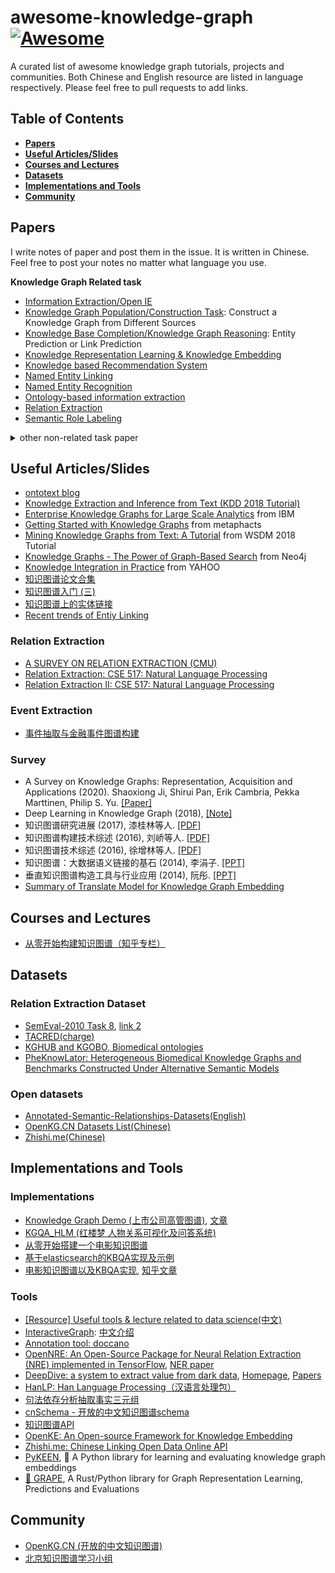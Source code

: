 # awesome-knowledge-graph[![Awesome](https://cdn.rawgit.com/sindresorhus/awesome/d7305f38d29fed78fa85652e3a63e154dd8e8829/media/badge.svg)](https://github.com/sindresorhus/awesome)

A curated list of awesome knowledge graph tutorials, projects and communities.
Both Chinese and English resource are listed in language respectively.
Please feel free to pull requests to add links.


## Table of Contents

* **[Papers](#papers)**
* **[Useful Articles/Slides](#useful-articlesslides)**
* **[Courses and Lectures](#courses-and-lectures)**
* **[Datasets](#datasets)**
* **[Implementations and Tools](#implementations-and-tools)**
* **[Community](#community)**

<!--* **[Articles](#articles)**-->

## Papers

I write notes of paper and post them in the issue. It is written in Chinese. Feel free to post your notes no matter what language you use.

**Knowledge Graph Related task**


- [Information Extraction/Open IE](https://github.com/BrambleXu/knowledge-graph-learning/issues?utf8=✓&q=+label%3AIE%28T%29+)
- [Knowledge Graph Population/Construction Task](https://github.com/BrambleXu/knowledge-graph-learning/issues?utf8=✓&q=label%3AKGP%2FKGC%28T%29+): Construct a Knowledge Graph from Different Sources
- [Knowledge Base Completion/Knowledge Graph Reasoning](https://github.com/BrambleXu/knowledge-graph-learning/issues?q=is%3Aissue+is%3Aopen+label%3AKBC%2FKGR%28T%29): Entity Prediction or Link Prediction
- [Knowledge Representation Learning & Knowledge Embedding](https://github.com/BrambleXu/knowledge-graph-learning/issues?utf8=%E2%9C%93&q=label%3AKRL%2FKGE%28%28T%2FM%29+)
- [Knowledge based Recommendation System](https://github.com/BrambleXu/knowledge-graph-learning/issues/250)
- [Named Entity Linking](https://github.com/BrambleXu/knowledge-graph-learning/issues?utf8=✓&q=+label%3ANEL%28T%29+)
- [Named Entity Recognition](https://github.com/BrambleXu/knowledge-graph-learning/issues?utf8=✓&q=label%3ANER%28T%29+)
- [Ontology-based information extraction](https://github.com/BrambleXu/knowledge-graph-learning/issues?utf8=✓&q=+label%3AOBIE%28T%29+)
- [Relation Extraction](https://github.com/BrambleXu/knowledge-graph-learning/issues?utf8=✓&q=label%3ARE%28T%29+)
- [Semantic Role Labeling](https://github.com/BrambleXu/knowledge-graph-learning/issues?utf8=✓&q=label%3ASRL%28T%29+)

<details><summary>other non-related task paper</summary>
<p>

**Tag with task**

- [Annotation](https://github.com/BrambleXu/knowledge-graph-learning/issues?utf8=✓&q=label%3AAnnotation%28T%29+)
- [Coreference Resolution](https://github.com/BrambleXu/knowledge-graph-learning/issues?utf8=✓&q=+label%3ACR%28T%29+)
- [Data Augmentation](https://github.com/BrambleXu/knowledge-graph-learning/issues?q=is%3Aopen+is%3Aissue+label%3ADataAug%28T%29)
- [Dependency Parsing](https://github.com/BrambleXu/knowledge-graph-learning/issues?utf8=✓&q=label%3ADP%28T%29+)
- [Domain Adaptation/Domain Specific](https://github.com/BrambleXu/knowledge-graph-learning/issues?utf8=✓&q=label%3ADA%28T%29+)
- [Natural Language Understanding](https://github.com/BrambleXu/knowledge-graph-learning/issues?utf8=✓&q=label%3ANLU%28T%29+)
- [Neural Machine Translation](https://github.com/BrambleXu/knowledge-graph-learning/issues?utf8=✓&q=+label%3ANMT%28T%29+)
- [Question Answering/Machine Comprehension](https://github.com/BrambleXu/knowledge-graph-learning/issues?utf8=✓&q=label%3AQA%28T%29+)
- [Recommendation](https://github.com/BrambleXu/knowledge-graph-learning/issues?q=is%3Aopen+is%3Aissue+label%3ARecommendation%28T%29)
- [Relational Reasoning](https://github.com/BrambleXu/knowledge-graph-learning/issues?q=label%3ARR%28T%29)
- [Summarization](https://github.com/BrambleXu/knowledge-graph-learning/issues?q=is%3Aopen+is%3Aissue+label%3ASummarization%28T%29)
- [Slot Filling](https://github.com/BrambleXu/knowledge-graph-learning/issues?utf8=✓&q=+label%3ASF%28T%29+)
- [Text Classification](https://github.com/BrambleXu/knowledge-graph-learning/issues?q=label%3ATC%28T%29)


**Tag with Model**

- [BERT](https://github.com/BrambleXu/knowledge-graph-learning/issues?q=label%3ABERT%28M%29)
- [Embedding/Pre-train Model/Task](https://github.com/BrambleXu/knowledge-graph-learning/issues?utf8=✓&q=+label%3AEmbedding+)
- [End-to-end Model](https://github.com/BrambleXu/knowledge-graph-learning/issues?utf8=✓&q=label%3AE2E%28M%29+)
- [Graph Neural Network](https://github.com/BrambleXu/knowledge-graph-learning/issues?utf8=✓&q=label%3AGNN%28M%29+)
- [Multi-Task/Joint Learning](https://github.com/BrambleXu/knowledge-graph-learning/issues?utf8=✓&q=+label%3AMTL%28M%29+)
- [Transformer Based Model](https://github.com/BrambleXu/knowledge-graph-learning/issues?utf8=✓&q=+label%3ATransformer%28M%29+)

</p>
</details>

## Useful Articles/Slides

* [ontotext blog](https://www.ontotext.com/category/business/)
* [Knowledge Extraction and Inference from Text (KDD 2018 Tutorial)](https://sites.google.com/site/keit2018kdd/)
* [Enterprise	Knowledge	Graphs for Large	Scale	Analytics](https://cci.drexel.edu/bigdata/bigdata2017/files/Tutorial1-1.pdf) from IBM
* [Getting Started with Knowledge Graphs](https://www.slideshare.net/phaase/getting-started-with-knowledge-graphs) from metaphacts
* [Mining Knowledge Graphs from Text: A Tutorial](https://kgtutorial.github.io) from WSDM 2018 Tutorial
* [Knowledge Graphs - The Power of Graph-Based Search](https://www.slideshare.net/neo4j/knowledge-graphs-the-power-of-graphbased-search) from Neo4j
* [Knowledge Integration in Practice](https://www.slideshare.net/pmika/knowledge-integration-in-practice) from YAHOO
* [知识图谱论文合集](https://zhuanlan.zhihu.com/p/44904796)
* [知识图谱入门 (三)](http://pelhans.com/2018/03/19/xiaoxiangkg-note3/#%E4%BA%8B%E4%BB%B6%E6%8A%BD%E5%8F%96)
* [知识图谱上的实体链接](http://blog.openkg.cn/%e6%8a%80%e6%9c%af%e5%8a%a8%e6%80%81-%e7%9f%a5%e8%af%86%e5%9b%be%e8%b0%b1%e4%b8%8a%e7%9a%84%e5%ae%9e%e4%bd%93%e9%93%be%e6%8e%a5/)
* [Recent trends of Entiy Linking](https://github.com/izuna385/EntityLinking_RecentTrend)

### Relation Extraction

* [A SURVEY ON RELATION EXTRACTION (CMU)](http://www.cs.cmu.edu/~nbach/papers/A-survey-on-Relation-Extraction-Slides.pdf)
* [Relation Extraction: CSE 517: Natural Language Processing](https://courses.cs.washington.edu/courses/cse517/13wi/slides/cse517wi13-RelationExtraction.pdf)
* [Relation Extraction II: CSE 517: Natural Language Processing](https://courses.cs.washington.edu/courses/cse517/13wi/slides/cse517wi13-RelationExtractionII.pdf)


### Event Extraction

* [事件抽取与金融事件图谱构建](https://www.jiqizhixin.com/articles/2018-10-17-12)


### Survey
* A Survey on Knowledge Graphs: Representation, Acquisition and Applications (2020). Shaoxiong Ji, Shirui Pan, Erik Cambria, Pekka Marttinen, Philip S. Yu. [[Paper]](https://arxiv.org/pdf/2002.00388) 
* Deep Learning in Knowledge Graph (2018), [[Note]](https://github.com/BrambleXu/knowledge-graph-learning/issues/31)
* 知识图谱研究进展 (2017), 漆桂林等人. [[PDF]](http://tie.istic.ac.cn/ch/reader/create_pdf.aspx?file_no=201701002&flag=&journal_id=qbgc&year_id=2017)
* 知识图谱构建技术综述 (2016), 刘峤等人. [[PDF]](http://crad.ict.ac.cn/CN/article/downloadArticleFile.do?attachType=PDF&id=3127)
* 知识图谱技术综述 (2016), 徐增林等人. [[PDF]](http://www.xml-data.org/dzkj-nature/html/201645589.htm)
* 知识图谱：大数据语义链接的基石 (2014), 李涓子. [[PPT]](http://bj.bcebos.com/cips-upload/kg2/kg2_ljz.pdf)
* 垂直知识图谱构造工具与行业应用 (2014), 阮彤. [[PPT]](http://bj.bcebos.com/cips-upload/kg2/kg2_rt.pdf)
* [Summary of Translate Model for Knowledge Graph Embedding](https://medium.com/@zhuixiyou/summary-of-translate-model-for-knowledge-graph-embedding-29042be64273)


## Courses and Lectures

* [从零开始构建知识图谱（知乎专栏）](https://zhuanlan.zhihu.com/c_1018901137012928512)


## Datasets

### Relation Extraction Dataset

- [SemEval-2010 Task 8](https://github.com/sahitya0000/Relation-Classification), [link 2](https://github.com/shashwath94/Relation-Extraction-using-CNN)
- [TACRED(charge)](https://nlp.stanford.edu/projects/tacred/)
- [KGHUB and KGOBO, Biomedical ontologies](https://kg-hub.berkeleybop.io/)
- [PheKnowLator: Heterogeneous Biomedical Knowledge Graphs and Benchmarks Constructed Under Alternative Semantic Models](https://github.com/callahantiff/PheKnowLator)

### Open datasets

* [Annotated-Semantic-Relationships-Datasets(English)](https://github.com/davidsbatista/Annotated-Semantic-Relationships-Datasets)
* [OpenKG.CN Datasets List(Chinese)](http://openkg.cn/dataset)
* [Zhishi.me(Chinese)](http://zhishi.me/)

## Implementations and Tools

### Implementations

* [Knowledge Graph Demo (上市公司高管图谱)](https://github.com/Shuang0420/knowledge_graph_demo), [文章](http://www.shuang0420.com/2017/09/05/%E9%A1%B9%E7%9B%AE%E5%AE%9E%E6%88%98-%E7%9F%A5%E8%AF%86%E5%9B%BE%E8%B0%B1%E5%88%9D%E6%8E%A2/)
* [KGQA_HLM (红楼梦 人物关系可视化及问答系统)](https://github.com/chizhu/KGQA_HLM)
* [从零开始搭建一个电影知识图谱](https://github.com/Pelhans/Z_knowledge_graph)
* [基于elasticsearch的KBQA实现及示例](http://www.openkg.cn/tool/elasticsearch-kbqa)
* [电影知识图谱以及KBQA实现](https://github.com/SimmerChan/KG-demo-for-movie), [知乎文章](https://zhuanlan.zhihu.com/p/33363861)

### Tools

* [[Resource] Useful tools & lecture related to data science(中文)](https://github.com/BrambleXu/knowledge-graph-learning/issues/131)
* [InteractiveGraph](https://github.com/grapheco/InteractiveGraph): [中文介绍](https://blog.csdn.net/bluejoe2000/article/details/104333111)
* [Annotation tool: doccano](https://github.com/chakki-works/doccano)
* [OpenNRE: An Open-Source Package for Neural Relation Extraction (NRE) implemented in TensorFlow](https://github.com/thunlp/OpenNRE/), [NER paper](https://github.com/thunlp/NREPapers)
* [DeepDive: a system to extract value from dark data](https://github.com/HazyResearch/deepdive), [Homepage](http://deepdive.stanford.edu/), [Papers](https://github.com/HazyResearch/deepdive/blob/master/doc/papers.md)
* [HanLP: Han Language Processing（汉语言处理包）](https://github.com/hankcs/HanLP)
* [句法依存分析抽取事实三元组](https://github.com/twjiang/fact_triple_extraction)
* [cnSchema - 开放的中文知识图谱schema](https://github.com/cnschema/cnschema)
* [知识图谱API](https://github.com/ownthink/KnowledgeGraph)
* [OpenKE: An Open-source Framework for Knowledge Embedding](https://github.com/thunlp/OpenKE)
* [Zhishi.me: Chinese Linking Open Data Online API](http://zhishi.me/)
* [PyKEEN](https://github.com/pykeen/pykeen), 🤖 A Python library for learning and evaluating knowledge graph embeddings
* [🍇 GRAPE](https://github.com/AnacletoLAB/grape), A Rust/Python library for Graph Representation Learning, Predictions and Evaluations

## Community

* [OpenKG.CN (开放的中文知识图谱)](http://openkg.cn/)
* [北京知识图谱学习小组](https://github.com/memect/kg-beijing)




